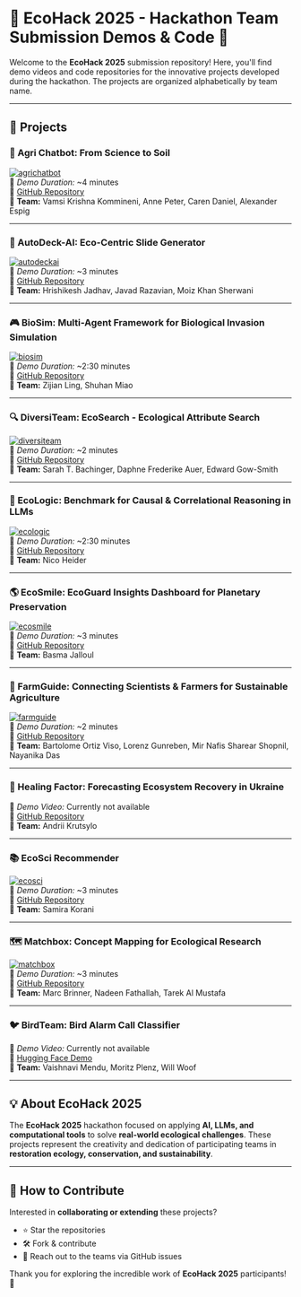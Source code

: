 # 🌱 EcoHack 2025 - Hackathon Team Submission Demos & Code 🌿  

Welcome to the **EcoHack 2025** submission repository! Here, you'll find demo videos and code repositories for the innovative projects developed during the hackathon. The projects are organized alphabetically by team name.

---

## 🚀 Projects

### 🌾 Agri Chatbot: From Science to Soil  
[![agrichatbot](https://img.youtube.com/vi/gtgdwoRFW7U/0.jpg)](https://www.youtube.com/watch?v=gtgdwoRFW7U)  
📌 *Demo Duration:* ~4 minutes  
🔗 [GitHub Repository](https://github.com/Vamsi-Kommineni/Agri_chatbot)  
👥 **Team:** Vamsi Krishna Kommineni, Anne Peter, Caren Daniel, Alexander Espig  

---

### 🎨 AutoDeck-AI: Eco-Centric Slide Generator  
[![autodeckai](https://placehold.co/560x315?text=AutoDeck-AI)](https://vimeo.com/1050934412/187d07401a?share=copy)  
📌 *Demo Duration:* ~3 minutes  
🔗 [GitHub Repository](https://github.com/knowhrishi/AutoDeckAI-EchoHack)  
👥 **Team:** Hrishikesh Jadhav, Javad Razavian, Moiz Khan Sherwani  

---

### 🎮 BioSim: Multi-Agent Framework for Biological Invasion Simulation  
[![biosim](https://placehold.co/560x315?text=BioSim)](https://www.loom.com/share/5131baf9d51e4057974ccfb0a96cac2f?sid=74378f4c-755f-4dbc-ad59-1489fb1d2c8d)  
📌 *Demo Duration:* ~2:30 minutes  
🔗 [GitHub Repository](https://github.com/Georgelingzj/ecohack-2025)  
👥 **Team:** Zijian Ling, Shuhan Miao  

---

### 🔍 DiversiTeam: EcoSearch - Ecological Attribute Search  
[![diversiteam](https://img.youtube.com/vi/hzzh0n7r93Y/0.jpg)](https://www.youtube.com/watch?v=hzzh0n7r93Y)  
📌 *Demo Duration:* ~2 minutes  
🔗 [GitHub Repository](https://github.com/stbachinger/DiversiTeam_Ecological-Attribute-Search)  
👥 **Team:** Sarah T. Bachinger, Daphne Frederike Auer, Edward Gow-Smith  

---

### 🔬 EcoLogic: Benchmark for Causal & Correlational Reasoning in LLMs  
[![ecologic](https://img.youtube.com/vi/ihIilU5kT9k/0.jpg)](https://www.youtube.com/watch?v=ihIilU5kT9k)  
📌 *Demo Duration:* ~2:30 minutes  
🔗 [GitHub Repository](https://github.com/nheider/ecologic)  
👥 **Team:** Nico Heider  

---

### 🌎 EcoSmile: EcoGuard Insights Dashboard for Planetary Preservation  
[![ecosmile](https://placehold.co/560x315?text=EcoSmile)](https://www.loom.com/share/e1eb3f569ddc4f598964caf3aa1dabd5?sid=772da6cc-b5b9-40e6-8419-fd25f9459ba1)  
📌 *Demo Duration:* ~3 minutes  
🔗 [GitHub Repository](https://github.com/basmajalloul/ecoguard)  
👥 **Team:** Basma Jalloul  

---

### 🌿 FarmGuide: Connecting Scientists & Farmers for Sustainable Agriculture  
[![farmguide](https://img.youtube.com/vi/g3sFBekraBA/0.jpg)](https://www.youtube.com/watch?v=g3sFBekraBA)  
📌 *Demo Duration:* ~2 minutes  
🔗 [GitHub Repository](https://github.com/Gunreben/FarmersGuide)  
👥 **Team:** Bartolome Ortiz Viso, Lorenz Gunreben, Mir Nafis Sharear Shopnil, Nayanika Das  

---

### 🔄 Healing Factor: Forecasting Ecosystem Recovery in Ukraine  
📌 *Demo Video:* Currently not available  
🔗 [GitHub Repository](https://github.com/DentonJC/Healing-Factor)  
👥 **Team:** Andrii Krutsylo  

---

### 📚 EcoSci Recommender  
[![ecosci](https://img.youtube.com/vi/hfjgEk9JzWw/0.jpg)](https://www.youtube.com/watch?v=hfjgEk9JzWw)  
📌 *Demo Duration:* ~3 minutes  
🔗 [GitHub Repository](https://github.com/skorani/Ecohack)  
👥 **Team:** Samira Korani  

---

### 🗺️ Matchbox: Concept Mapping for Ecological Research  
[![matchbox](https://img.youtube.com/vi/ffpOjGeaZlI/0.jpg)](https://www.youtube.com/watch?v=ffpOjGeaZlI)  
📌 *Demo Duration:* ~3 minutes  
🔗 [GitHub Repository](https://github.com/EcoWeaver/EcoHack-Ontology-Concept-Disambiguation)  
👥 **Team:** Marc Brinner, Nadeen Fathallah, Tarek Al Mustafa  

---

### 🐦 BirdTeam: Bird Alarm Call Classifier  
📌 *Demo Video:* Currently not available  
🔗 [Hugging Face Demo](https://huggingface.co/spaces/mendu/birdalarmcallclassifier/tree/main)  
👥 **Team:** Vaishnavi Mendu, Moritz Plenz, Will Woof  

---

## 💡 About EcoHack 2025  
The **EcoHack 2025** hackathon focused on applying **AI, LLMs, and computational tools** to solve **real-world ecological challenges**. These projects represent the creativity and dedication of participating teams in **restoration ecology, conservation, and sustainability**.

---

## 📌 How to Contribute  
Interested in **collaborating or extending** these projects?  
- ⭐ Star the repositories  
- 🛠️ Fork & contribute  
- 💬 Reach out to the teams via GitHub issues  

Thank you for exploring the incredible work of **EcoHack 2025** participants! 🎉

